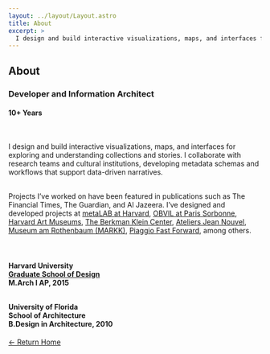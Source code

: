 ```yaml
---
layout: ../layout/Layout.astro
title: About
excerpt: >
  I design and build interactive visualizations, maps, and interfaces for exploring and understanding collections and stories. I collaborate with research teams and cultural institutions, developing metadata schemas and workflows that support data-driven narratives.
---
```

<section class="section_about">

<!-- Page title -->
<h1 class="mb-6">About</h1>

<!-- Role and experience -->
<h3>Developer and Information Architect</h3>
<h4>10+ Years</h4><br>

<!-- Overview -->
I design and build interactive visualizations, maps, and interfaces for exploring and understanding collections and stories. I collaborate with research teams and cultural institutions, developing metadata schemas and workflows that support data-driven narratives.<br><br>

<!-- Design practice focus -->


<!-- Featured engagements -->
Projects I’ve worked on have been featured in publications such as The Financial Times, The Guardian, and Al Jazeera. I’ve designed and developed projects at
<a href="https://mlml.io/" target="_blank">metaLAB at Harvard</a>,
<a href="https://www.sorbonne-universite.fr/en" target="_blank">OBVIL at Paris Sorbonne</a>,
<a href="https://harvardartmuseums.org/" target="_blank">Harvard Art Museums</a>,
<a href="https://cyber.harvard.edu/" target="_blank">The Berkman Klein Center</a>,
<a href="https://www.jeannouvel.com/en/" target="_blank">Ateliers Jean Nouvel</a>,
<a href="https://markk-hamburg.de/en/" target="_blank">Museum am Rothenbaum (MARKK)</a>,
<a href="https://piaggiofastforward.com/" target="_blank">Piaggio Fast Forward</a>, among others.
<br><br><br>

<!-- Education -->
<h4>
Harvard University<br>
<a href="https://www.gsd.harvard.edu" target="_blank">Graduate School of Design</a><br>
M.Arch I AP, 2015<br><br>

University of Florida<br>
School of Architecture<br>
B.Design in Architecture, 2010
</h4>

<!-- Return link -->
<a href="." class="button mt-10">
  ← Return Home
</a>

</section>
